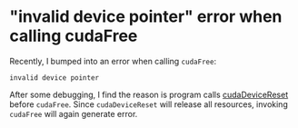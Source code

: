 # "invalid device pointer" error when calling cudaFree

Recently, I bumped into an error when calling `cudaFree`:  

	invalid device pointer

After some debugging, I find the reason is program calls [cudaDeviceReset](http://docs.nvidia.com/cuda/cuda-runtime-api/group__CUDART__DEVICE.html#group__CUDART__DEVICE_1gef69dd5c6d0206c2b8d099abac61f217) before `cudaFree`. Since `cudaDeviceReset` will release all resources, invoking `cudaFree` will again generate error.